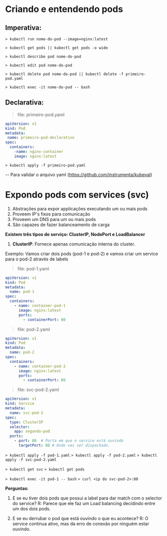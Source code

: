 # Criando e entendendo pods

## Imperativa: 

`> kubectl run nome-do-pod --image=nginx:latest`

`> kubectl get pods || kubectl get pods -o wide`

`> kubectl describe pod nome-do-pod`

`> kubectl edit pod nome-do-pod`

`> kubectl delete pod nome-do-pod || kubectl delete -f primeiro-pod.yaml`

`> kubectl exec -it nome-do-pod -- bash`

## Declarativa: 

> file:  primeiro-pod.yaml

```yaml
apiVersion: v1
kind: Pod
metadata: 
 name: primeiro-pod-declarativo
spec: 
  containers:
    -name: nginx-container
    image: nginx:latest
```

`> kubectl apply -f primeiro-pod.yaml`

-- Para validar o arquivo yaml (https://github.com/instrumenta/kubeval)

# Expondo pods com services (svc) 

1. Abstrações para expor applicações executando um ou mais pods
2. Proveem IP's fixos para comunicação
3. Proveem um DNS para um ou mais pods
4. São capazes de fazer balanceamento de carga

**Existem três tipos de serviço: ClusterIP, NodePort e LoadBalancer**

1. **ClusterIP**: Fornece apenas comunicação interna do cluster. 

Exemplo:
Vamos criar dois pods (pod-1 e pod-2) e vamos criar um service para o pod-2 
através de labels

> file: pod-1.yaml

```yaml
apiVersion: v1
kind: Pod
metadata:
  name: pod-1
spec:
  containers:
    - name: container-pod-1
      image: nginx:latest
      ports:
        - containerPort: 80
```

> file: pod-2.yaml
```yaml
apiVersion: v1
kind: Pod
metadata:
  name: pod-2
spec:
  containers:
    - name: container-pod-2
      image: nginx:latest
      ports:
        - containerPort: 80
```

> file: svc-pod-2.yaml

```yaml
apiVersion: v1
kind: Service
metadata:
  name: svc-pod-2
spec:
  type: ClusterIP
  selector: 
    app: segundo-pod
  ports: 
    - port: 80  # Porta em que o service está ouvindo
	  targetPort: 80 # Onde vai ser dispachado.
```

`> kubectl apply -f pod-1.yaml`
`> kubectl apply -f pod-2.yaml`
`> kubectl apply -f svc-pod-2.yaml`

`> kubectl get svc` 
`> kubectl get pods`

`> kubectl exec -it pod-1 -- bash`
`> curl <ip do svc-pod-2>:80`

**Perguntas:** 
1. E se eu tiver dois pods que possui a label para dar match com o selector do service? 
R: Parece que ele faz um Load balancing decidindo entre um dos dois pods. 

2. E se eu derrubar o pod que está ouvindo o que eu acontece? 
R: O service continua ativo, mas da erro de conexão por ninguém estar ouvindo.





